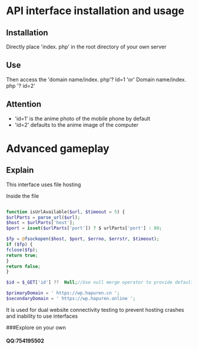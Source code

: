 # API interface installation and usage

## Installation

Directly place 'index. php' in the root directory of your own server

## Use

Then access the 'domain name/index. php'? Id=1 'or' Domain name/index. php '? id=2'

## Attention

- 'id=1' is the anime photo of the mobile phone by default
- 'id=2' defaults to the anime image of the computer

# Advanced gameplay

## Explain

This interface uses file hosting

Inside the file

```php

function isUrlAvailable($url, $timeout = 5) {
$urlParts = parse_url($url);
$host = $urlParts['host'];
$port = isset($urlParts['port']) ? $ urlParts['port'] : 80;

$fp = @fsockopen($host, $port, $errno, $errstr, $timeout);
if ($fp) {
fclose($fp);
return true;
}
return false;
}

$id = $_GET['id'] ??  Null;//Use null merge operator to provide default value in case id is not set

$primaryDomain = ' https://wp.hapuren.cn ';
$secondaryDomain = ' https://wp.hapuren.online ';

```
It is used for dual website connectivity testing to prevent hosting crashes and inability to use interfaces

###Explore on your own
#### QQ:754195502


